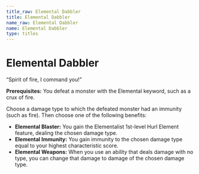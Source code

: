 ```yaml
---
title_raw: Elemental Dabbler
title: Elemental Dabbler
name_raw: Elemental Dabbler
name: Elemental Dabbler
type: titles
---
```


# Elemental Dabbler

“Spirit of fire, I command you!”

**Prerequisites:** You defeat a monster with the Elemental keyword, such as a crux of fire.

Choose a damage type to which the defeated monster had an immunity (such as fire). Then choose one of the following benefits:

- **Elemental Blaster:** You gain the Elementalist 1st-level Hurl Element feature, dealing the chosen damage type.
- **Elemental Immunity:** You gain immunity to the chosen damage type equal to your highest characteristic score.
- **Elemental Weapons:** When you use an ability that deals damage with no type, you can change that damage to damage of the chosen damage type.
